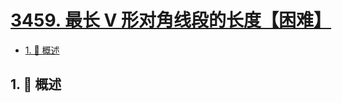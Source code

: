 # [3459. 最长 V 形对角线段的长度【困难】](https://github.com/tnotesjs/TNotes.leetcode/tree/main/notes/3459.%20%E6%9C%80%E9%95%BF%20V%20%E5%BD%A2%E5%AF%B9%E8%A7%92%E7%BA%BF%E6%AE%B5%E7%9A%84%E9%95%BF%E5%BA%A6%E3%80%90%E5%9B%B0%E9%9A%BE%E3%80%91)

<!-- region:toc -->

- [1. 📝 概述](#1--概述)

<!-- endregion:toc -->

## 1. 📝 概述
